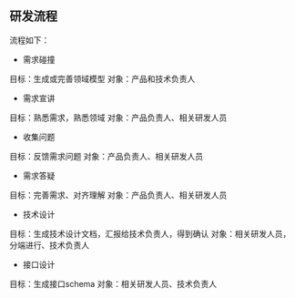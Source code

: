 ## 研发流程

流程如下：

- 需求碰撞

目标：生成或完善领域模型
对象：产品和技术负责人

- 需求宣讲

目标：熟悉需求，熟悉领域
对象：产品负责人、相关研发人员

- 收集问题

目标：反馈需求问题
对象：产品负责人、相关研发人员

- 需求答疑

目标：完善需求、对齐理解
对象：产品负责人、相关研发人员

- 技术设计

目标：生成技术设计文档，汇报给技术负责人，得到确认
对象：相关研发人员，分端进行、技术负责人

- 接口设计

目标：生成接口schema
对象：相关研发人员、技术负责人